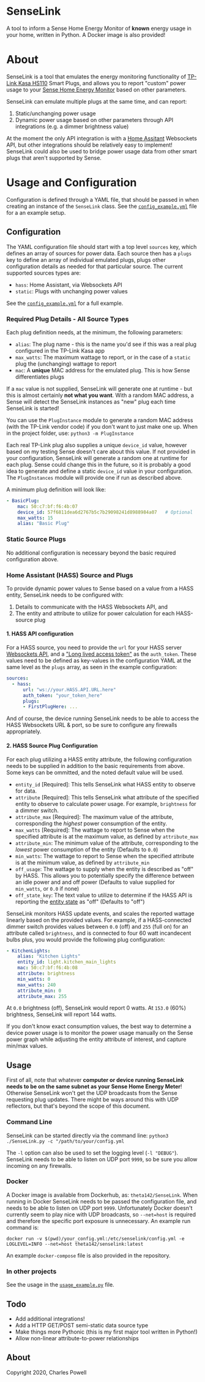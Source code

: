 # SenseLink
A tool to inform a Sense Home Energy Monitor of **known** energy usage in your home, written in Python. A Docker image is also provided!

# About
SenseLink is a tool that emulates the energy monitoring functionality of [TP-Link Kasa HS110](https://www.tp-link.com/us/home-networking/smart-plug/hs110/) Smart Plugs, and allows you to report "custom" power usage to your [Sense Home Energy Monitor](https://sense.com) based on other parameters.

SenseLink can emulate multiple plugs at the same time, and can report:
1. Static/unchanging power usage
2. Dynamic power usage based on other parameters through API integrations (e.g. a dimmer brightness value)

At the moment the only API integration is with a [Home Assitant](https://www.home-assistant.io) Websockets API, but other integrations should be relatively easy to implement! SenseLink could also be used to bridge power usage data from other smart plugs that aren't supported by Sense.




# Usage and Configuration
Configuration is defined through a YAML file, that should be passed in when creating an instance of the `SenseLink` class. See the [`config_example.yml`](https://github.com/cbpowell/SenseLink/blob/master/config_example.yml) file for a an example setup.

## Configuration
The YAML configuration file should start with a top level `sources` key, which defines an array of sources for power data. Each source then has a `plugs` key to define an array of individual emulated plugs, plugs other configuration details as needed for that particular source. The current supported sources types are:
- `hass`: Home Assistant, via Websockets API
- `static`: Plugs with unchanging power values

See the [`config_example.yml`](https://github.com/cbpowell/SenseLink/blob/master/config_example.yml) for a full example.

### Required Plug Details - All Source Types
Each plug definition needs, at the minimum, the following parameters:
- `alias`: The plug name - this is the name you'd see if this was a real plug configured in the TP-Link Kasa app
- `max_watts`: The maximum wattage to report, or in the case of a `static` plug the (unchanging) wattage to report
- `mac`: A **unique** MAC address for the emulated plug. This is how Sense differentiates plugs

If a `mac` value is not supplied, SenseLink will generate one at runtime - but this is almost certainly **not what you want**. With a random MAC address, a Sense will detect the SenseLink instances as "new" plug each time SenseLink is started!

You can use the `PlugInstance` module to generate a random MAC address (with the TP-Link vendor code) if you don't want to just make one up. When in the project folder, use: `python3 -m PlugInstance` 

Each real TP-Link plug also supplies a unique `device_id` value, however based on my testing Sense doesn't care about this value. If not provided in your configuration, SenseLink will generate a random one at runtime for each plug. Sense could change this in the future, so it is probably a good idea to generate and define a static `device_id` value in your configuration. The `PlugInstances` module will provide one if run as described above.

A minimum plug definition will look like:
```yaml
- BasicPlug:
    mac: 50:c7:bf:f6:4b:07
    device_id: 57f6811dea6d2767b5c7b29098241d8988984a07   # Optional
    max_watts: 15
    alias: "Basic Plug"
```

### Static Source Plugs
No additional configuration is necessary beyond the basic required configuration above.


### Home Assistant (HASS) Source and Plugs
To provide dynamic power values to Sense based on a value from a HASS entity, SenseLink needs to be configured with:
1. Details to communicate with the HASS Websockets API, and
2. The entity and attribute to utilize for power calculation for each HASS-source plug

#### 1. HASS API configuration
For a HASS source, you need to provide the `url` for your HASS server [Websockets API](https://developers.home-assistant.io/docs/api/websocket/), and a ["Long lived access token"](https://www.home-assistant.io/docs/authentication/#your-account-profile) as the `auth_token`. These values need to be defined as key-values in the configuration YAML at the same level as the `plugs` array, as seen in the example configuration:
````yaml
sources:
  - hass:
      url: "ws://your.HASS.API.URL.here"
      auth_token: "your_token_here"
      plugs:
      - FirstPlugHere: ...
````
And of course, the device running SenseLink needs to be able to access the HASS Websockets URL & port, so be sure to configure any firewalls appropriately.

#### 2. HASS Source Plug Configuration
For each plug utilizing a HASS entity attribute, the following configuration needs to be supplied in addition to the basic requirements from above. Some keys can be ommitted, and the noted default value will be used.

- `entity_id` [Required]: This tells SenseLink what HASS entity to observe for data.
- `attribute` [Required]: This tells SenseLink what attribute of the specified entity to observe to calculate power usage. For example, `brightness` for a dimmer switch.
- `attribute_max` [Required]: The maximum value of the attribute, corresponding the _highest_ power consumption of the entity.
- `max_watts` [Required]: The wattage to report to Sense when the specified attribute is at the maximum value, as defined by `attribute_max`
- `attribute_min`: The minimum value of the attribute, corresponding to the _lowest_ power consumption of the entity (Defaults to `0.0`)
- `min_watts`: The wattage to report to Sense when the specified attribute is at the minimum value, as defined by `attribute_min`
- `off_usage`: The wattage to supply when the entity is described as "off" by HASS. This allows you to potentially specify the difference between an idle power and and off power (Defaults to value supplied for `min_watts`, or `0.0` if none)
- `off_state_key`: The text value to utilize to determine if the HASS API is reporting the [entity state](https://developers.home-assistant.io/docs/api/websocket#subscribe-to-events) as "off" (Defaults to "off")

SenseLink monitors HASS update events, and scales the reported wattage linearly based on the provided values. For example, if a HASS-connected dimmer switch provides values between `0.0` (off) and `255` (full on) for an attribute called `brightness`, and is connected to four 60 watt incandecent bulbs plus, you would provide the following plug configuration:
````yaml
- KitchenLights:
    alias: "Kitchen Lights"
    entity_id: light.kitchen_main_lights
    mac: 50:c7:bf:f6:4b:08
    attribute: brightness
    min_watts: 0
    max_watts: 240
    attribute_min: 0
    attribute_max: 255
````
At `0.0` brightness (off), SenseLink would report 0 watts. At `153.0` (60%) brightness, SenseLink will report 144 watts.

If you don't know exact consumption values, the best way to determine a device power usage is to monitor the power usage manually on the Sense power graph while adjusting the entity attribute of interest, and capture min/max values.


## Usage
First of all, note that whatever **computer or device running SenseLink needs to be on the same subnet as your Sense Home Energy Meter**! Otherwise SenseLink won't get the UDP broadcasts from the Sense requesting plug updates. There might be ways around this with UDP reflectors, but that's beyond the scope of this document.

### Command Line
SenseLink can be started directly via the command line:
`python3 ./SenseLink.py -c "/path/to/your/config.yml`

The `-l` option can also be used to set the logging level (`-l "DEBUG"`). SenseLink needs to be able to listen on UDP port `9999`, so be sure you allow incoming on any firewalls.

### Docker
A Docker image is available from Dockerhub, as: `theta142/SenseLink`. When running in Docker SenseLink needs to be passed the configuration file, and needs to be able to listen on UDP port `9999`. Unfortunately Docker doesn't currently seem to play nice with UDP broadcasts, so `--net=host` is required and therefore the specific port exposure is unnecessary. An example run command is:

`docker run -v $(pwd)/your_config.yml:/etc/senselink/config.yml -e LOGLEVEL=INFO --net=host theta142/senselink:latest`

An example `docker-compose` file is also provided in the repository.

### In other projects
See the usage in the [`usage_example.py`](https://github.com/cbpowell/SenseLink/blob/master/usage_example.py) file.

## Todo
- Add additional integrations!
- Add a HTTP GET/POST semi-static data source type
- Make things more Pythonic (this is my first major tool written in Python!)
- Allow non-linear attribute-to-power relationships


## About
Copyright 2020, Charles Powell
